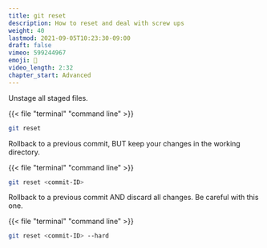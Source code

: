 ```yaml
---
title: git reset
description: How to reset and deal with screw ups
weight: 40
lastmod: 2021-09-05T10:23:30-09:00
draft: false
vimeo: 599244967
emoji: 🔨
video_length: 2:32
chapter_start: Advanced 
---
```


Unstage all staged files. 

{{< file "terminal" "command line" >}}
```bash
git reset
```

Rollback to a previous commit, BUT keep your changes in the working directory. 

{{< file "terminal" "command line" >}}
```bash
git reset <commit-ID>
```

Rollback to a previous commit AND discard all changes. Be careful with this one. 

{{< file "terminal" "command line" >}}
```bash
git reset <commit-ID> --hard
```
